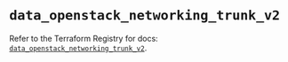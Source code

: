 # `data_openstack_networking_trunk_v2`

Refer to the Terraform Registry for docs: [`data_openstack_networking_trunk_v2`](https://registry.terraform.io/providers/terraform-provider-openstack/openstack/1.54.1/docs/data-sources/networking_trunk_v2).

